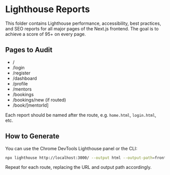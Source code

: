 # Lighthouse Reports

This folder contains Lighthouse performance, accessibility, best practices, and SEO reports for all major pages of the Next.js frontend. The goal is to achieve a score of 95+ on every page.

## Pages to Audit
- /
- /login
- /register
- /dashboard
- /profile
- /mentors
- /bookings
- /bookings/new (if routed)
- /book/[mentorId]

Each report should be named after the route, e.g. `home.html`, `login.html`, etc.

## How to Generate
You can use the Chrome DevTools Lighthouse panel or the CLI:

```sh
npx lighthouse http://localhost:3000/ --output html --output-path=frontend/lighthouse/home.html
```

Repeat for each route, replacing the URL and output path accordingly. 